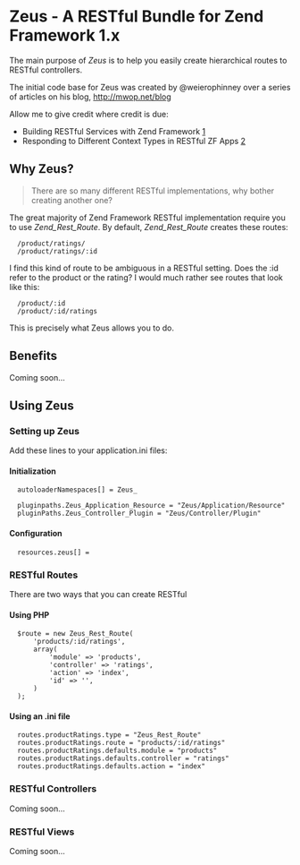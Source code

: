 Zeus - A RESTful Bundle for Zend Framework 1.x
==============================================

The main purpose of *Zeus* is to help you easily create hierarchical 
routes to RESTful controllers.  

The initial code base for Zeus was created by @weierophinney over a 
series of articles on his blog, http://mwop.net/blog  

Allow me to give credit where credit is due:  

* Building RESTful Services with Zend Framework [1]  
* Responding to Different Context Types in RESTful ZF Apps [2]  

 [1]: http://mwop.net/matthew/archives/228-Building-RESTful-Services-with-Zend-Framework.html  
 [2]: http://mwop.net/blog/233-Responding-to-Different-Content-Types-in-RESTful-ZF-Apps  

Why Zeus?
---------

 > There are so many different RESTful implementations, why bother 
 > creating another one?

The great majority of Zend Framework RESTful implementation require 
you to use *Zend_Rest_Route*. By default, *Zend_Rest_Route* creates
these routes:  

      /product/ratings/  
      /product/ratings/:id  

I find this kind of route to be ambiguous in a RESTful setting. Does 
the :id refer to the product or the rating? I would much rather see
routes that look like this:  

      /product/:id  
      /product/:id/ratings  
 
This is precisely what Zeus allows you to do.   

Benefits
--------

Coming soon...  

Using Zeus
----------

### Setting up Zeus

Add these lines to your application.ini files:  

#### Initialization

      autoloaderNamespaces[] = Zeus_  
      
      pluginpaths.Zeus_Application_Resource = "Zeus/Application/Resource"  
      pluginPaths.Zeus_Controller_Plugin = "Zeus/Controller/Plugin"  

#### Configuration

      resources.zeus[] =  

### RESTful Routes

There are two ways that you can create RESTful  

#### Using PHP

      $route = new Zeus_Rest_Route(  
          'products/:id/ratings',  
          array(  
              'module' => 'products',  
              'controller' => 'ratings',  
              'action' => 'index',  
              'id' => '',  
          )  
      );  
    
    
#### Using an .ini file 
 
      routes.productRatings.type = "Zeus_Rest_Route"  
      routes.productRatings.route = "products/:id/ratings"  
      routes.productRatings.defaults.module = "products"  
      routes.productRatings.defaults.controller = "ratings"  
      routes.productRatings.defaults.action = "index"  
    
### RESTful Controllers

Coming soon...  

### RESTful Views

Coming soon...  

